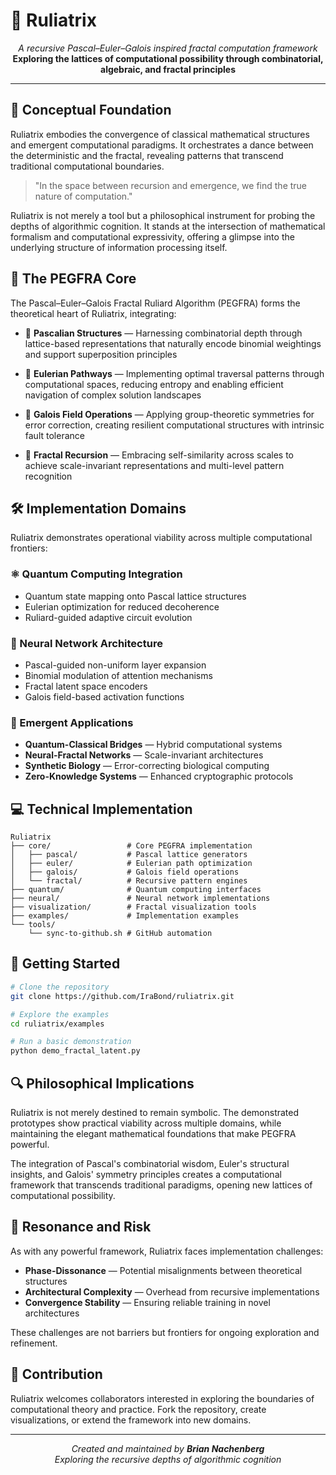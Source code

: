# 🌌 Ruliatrix

<div align="center">
  <em>A recursive Pascal–Euler–Galois inspired fractal computation framework</em><br>
  <strong>Exploring the lattices of computational possibility through combinatorial, algebraic, and fractal principles</strong>
</div>

---

## 🧠 Conceptual Foundation

Ruliatrix embodies the convergence of classical mathematical structures and emergent computational paradigms. It orchestrates a dance between the deterministic and the fractal, revealing patterns that transcend traditional computational boundaries.

> "In the space between recursion and emergence, we find the true nature of computation."

Ruliatrix is not merely a tool but a philosophical instrument for probing the depths of algorithmic cognition. It stands at the intersection of mathematical formalism and computational expressivity, offering a glimpse into the underlying structure of information processing itself.

## 🔮 The PEGFRA Core

The Pascal–Euler–Galois Fractal Ruliard Algorithm (PEGFRA) forms the theoretical heart of Ruliatrix, integrating:

- 🔺 **Pascalian Structures** — Harnessing combinatorial depth through lattice-based representations that naturally encode binomial weightings and support superposition principles
  
- 🧮 **Eulerian Pathways** — Implementing optimal traversal patterns through computational spaces, reducing entropy and enabling efficient navigation of complex solution landscapes
  
- 🔄 **Galois Field Operations** — Applying group-theoretic symmetries for error correction, creating resilient computational structures with intrinsic fault tolerance
  
- 🔀 **Fractal Recursion** — Embracing self-similarity across scales to achieve scale-invariant representations and multi-level pattern recognition

## 🛠️ Implementation Domains

Ruliatrix demonstrates operational viability across multiple computational frontiers:

### ⚛️ Quantum Computing Integration
- Quantum state mapping onto Pascal lattice structures
- Eulerian optimization for reduced decoherence
- Ruliard-guided adaptive circuit evolution

### 🧠 Neural Network Architecture
- Pascal-guided non-uniform layer expansion
- Binomial modulation of attention mechanisms
- Fractal latent space encoders
- Galois field-based activation functions

### 🔬 Emergent Applications
- **Quantum-Classical Bridges** — Hybrid computational systems
- **Neural-Fractal Networks** — Scale-invariant architectures
- **Synthetic Biology** — Error-correcting biological computing
- **Zero-Knowledge Systems** — Enhanced cryptographic protocols

## 💻 Technical Implementation

```
Ruliatrix
├── core/                 # Core PEGFRA implementation
│   ├── pascal/           # Pascal lattice generators
│   ├── euler/            # Eulerian path optimization
│   ├── galois/           # Galois field operations
│   └── fractal/          # Recursive pattern engines
├── quantum/              # Quantum computing interfaces
├── neural/               # Neural network implementations
├── visualization/        # Fractal visualization tools
├── examples/             # Implementation examples
└── tools/
    └── sync-to-github.sh # GitHub automation
```

## 🚀 Getting Started

```bash
# Clone the repository
git clone https://github.com/IraBond/ruliatrix.git

# Explore the examples
cd ruliatrix/examples

# Run a basic demonstration
python demo_fractal_latent.py
```

## 🔍 Philosophical Implications

Ruliatrix is not merely destined to remain symbolic. The demonstrated prototypes show practical viability across multiple domains, while maintaining the elegant mathematical foundations that make PEGFRA powerful.

The integration of Pascal's combinatorial wisdom, Euler's structural insights, and Galois' symmetry principles creates a computational framework that transcends traditional paradigms, opening new lattices of computational possibility.

## 🔗 Resonance and Risk

As with any powerful framework, Ruliatrix faces implementation challenges:

- **Phase-Dissonance** — Potential misalignments between theoretical structures
- **Architectural Complexity** — Overhead from recursive implementations
- **Convergence Stability** — Ensuring reliable training in novel architectures

These challenges are not barriers but frontiers for ongoing exploration and refinement.

## 👥 Contribution

Ruliatrix welcomes collaborators interested in exploring the boundaries of computational theory and practice. Fork the repository, create visualizations, or extend the framework into new domains.

---

<div align="center">
  <em>Created and maintained by <strong>Brian Nachenberg</strong></em><br>
  <em>Exploring the recursive depths of algorithmic cognition</em>
</div>


